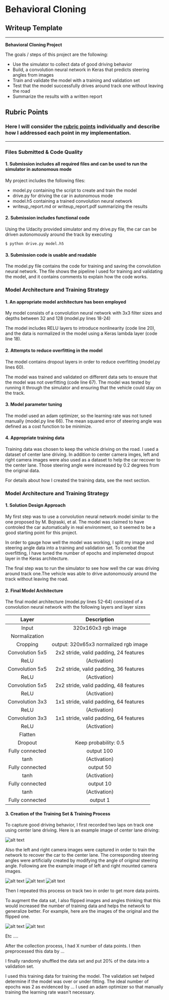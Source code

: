 # **Behavioral Cloning** 

## Writeup Template

---

**Behavioral Cloning Project**

The goals / steps of this project are the following:
* Use the simulator to collect data of good driving behavior
* Build, a convolution neural network in Keras that predicts steering angles from images
* Train and validate the model with a training and validation set
* Test that the model successfully drives around track one without leaving the road
* Summarize the results with a written report


[//]: # (Image References)

[image1]: ./examples/placeholder.png "Model Visualization"
[image2]: ./examples/placeholder.png "Grayscaling"
[image3]: ./examples/placeholder_small.png "Recovery Image"
[image4]: ./examples/placeholder_small.png "Recovery Image"
[image5]: ./examples/placeholder_small.png "Recovery Image"
[image6]: ./examples/placeholder_small.png "Normal Image"
[image7]: ./examples/placeholder_small.png "Flipped Image"

## Rubric Points
### Here I will consider the [rubric points](https://review.udacity.com/#!/rubrics/432/view) individually and describe how I addressed each point in my implementation.  

---
### Files Submitted & Code Quality

#### 1. Submission includes all required files and can be used to run the simulator in autonomous mode

My project includes the following files:
* model.py containing the script to create and train the model
* drive.py for driving the car in autonomous mode
* model.h5 containing a trained convolution neural network 
* writeup_report.md or writeup_report.pdf summarizing the results

#### 2. Submission includes functional code
Using the Udacity provided simulator and my drive.py file, the car can be driven autonomously around the track by executing 

```
$ python drive.py model.h5 
```

#### 3. Submission code is usable and readable

The model.py file contains the code for training and saving the convolution neural network. The file shows the pipeline I used for training and validating the model, and it contains comments to explain how the code works.

### Model Architecture and Training Strategy

#### 1. An appropriate model architecture has been employed

My model consists of a convolution neural network with 3x3 filter sizes and depths between 32 and 128 (model.py lines 18-24) 

The model includes RELU layers to introduce nonlinearity (code line 20), and the data is normalized in the model using a Keras lambda layer (code line 18). 

#### 2. Attempts to reduce overfitting in the model

The model contains dropout layers in order to reduce overfitting (model.py lines 60). 

The model was trained and validated on different data sets to ensure that the model was not overfitting (code line 67). The model was tested by running it through the simulator and ensuring that the vehicle could stay on the track.

#### 3. Model parameter tuning

The model used an adam optimizer, so the learning rate was not tuned manually (model.py line 66). The mean squared error of steering angle was defined as a cost function to be minimize.

#### 4. Appropriate training data

Training data was chosen to keep the vehicle driving on the road. I used a dataset of center lane driving. In addition to center camera imges, left and right camera images were also used as a dataset to help the car recover to the center lane. Those steering angle were increased by 0.2 degrees from the original data.

For details about how I created the training data, see the next section. 

### Model Architecture and Training Strategy

#### 1. Solution Design Approach

My first step was to use a convolution neural network model similar to the one proposed by M. Bojraski, et al. The model was claimed to have controled the car automatically in real environment, so it seemed to be a good starting point for this project.

In order to gauge how well the model was working, I split my image and steering angle data into a training and validation set. To combat the overfitting, I have tuned the number of epochs and implemeted dropout layer in the Keras architecture.

The final step was to run the simulator to see how well the car was driving around track one.The vehicle was able to drive autonomously around the track without leaving the road.

#### 2. Final Model Architecture

The final model architecture (model.py lines 52-64) consisted of a convolution neural network with the following layers and layer sizes 

| Layer         		|     Description	        					| 
|:---------------------:|:---------------------------------------------:| 
| Input         		| 320x160x3 rgb image   							| 
| Normalization | |
| Cropping | output: 320x65x3 normalized rgb image |
| Convolution 5x5     	| 2x2 stride, valid padding, 24 features |
| ReLU					|		(Activation)										|
| Convolution 5x5	    | 2x2 stride, valid padding, 36 features									|
| ReLU					|		(Activation)										|
| Convolution 5x5	    | 2x2 stride, valid padding, 48 features     									|
| ReLU					|		(Activation)										|
| Convolution 3x3	    | 1x1 stride, valid padding, 64 features  									|
| ReLU					|		(Activation)										|
| Convolution 3x3	    | 1x1 stride, valid padding, 64 features     									|
| ReLU					|		(Activation)										|
| Flatten		|        									|
| Dropout | Keep probability: 0.5 |
| Fully connected		| output 100        									|
| tanh					|		(Activation)										|
| Fully connected		| output 50        									|
| tanh					|		(Activation)										|
| Fully connected		| output 10        									|
| tanh					|		(Activation)										|
| Fully connected		| output 1        									|

#### 3. Creation of the Training Set & Training Process

To capture good driving behavior, I first recorded two laps on track one using center lane driving. Here is an example image of center lane driving:

![alt text][image2]

Also the left and right camera images were captured in order to train the network to recover the car to the center lane. The corresponding steering angles were artificially created by modifying the angle of original steering angle. Following are the example image of left and right mounted camera images.

![alt text][image3]
![alt text][image4]
![alt text][image5]

Then I repeated this process on track two in order to get more data points.

To augment the data sat, I also flipped images and angles thinking that this would increased the number of training data and helps the network to generalize better. For example, here are the images of the original and the flipped one.

![alt text][image6]
![alt text][image7]

Etc ....

After the collection process, I had X number of data points. I then preprocessed this data by ...

I finally randomly shuffled the data set and put 20% of the data into a validation set. 

I used this training data for training the model. The validation set helped determine if the model was over or under fitting. The ideal number of epochs was 2 as evidenced by ... I used an adam optimizer so that manually training the learning rate wasn't necessary.
